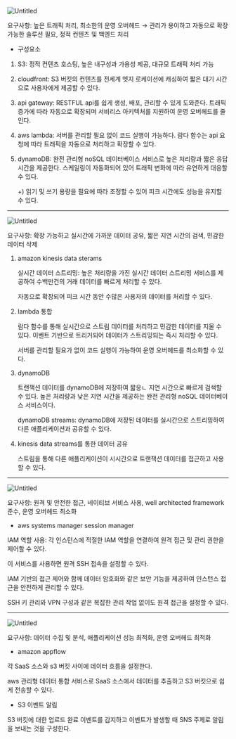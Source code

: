 ![Untitled](https://prod-files-secure.s3.us-west-2.amazonaws.com/0e50c9f9-d6b9-4369-b0d8-a40d14ac1451/86ad25fc-fdb1-4b99-bceb-6e655851b4f5/Untitled.png)

요구사항: 높은 트래픽 처리, 최소한의 운영 오버헤드 →  관리가 용이하고 자동으로 확장 가능한 솔루션 필요, 정적 컨텐츠 및 백엔드 처리

- 구성요소
1. S3: 정적 컨텐츠 호스팅, 높은 내구성과 가용성 제공, 대규모 트래픽 처리 가능
2. cloudfront: S3 버킷의 컨텐츠를 전세계 엣지 로케이션에 캐싱하여 짧은 대기 시간으로 사용자에게 제공할 수 있다.
3. api gateway: RESTFUL api를 쉽게 생성, 배포, 관리할 수 있게 도와준다. 트래픽 증가에 따라 자동으로 확장되며 서비리스 아키텍처를 지원하여 운영 오버헤드를 줄인다.
4. aws lambda: 서버를 관리할 필요 없이 코드 실행이 가능하다. 람다 함수는 api 요청에 따라 트래픽을 자동으로 처리하고 확장할 수 있다.
5. dynamoDB: 완전 관리형 noSQL 데이터베이스 서비스로 높은 처리량과 짧은 응답 시간을 제공한다. 스케일링이 자동화되어 있어 트래픽 변화에 따라 유연하게 대응할 수 있다.

   +) 읽기 및 쓰기 용량을 필요에 따라 조정할 수 있어 피크 시간에도 성능을 유지할 수 있다.


---

![Untitled](https://prod-files-secure.s3.us-west-2.amazonaws.com/0e50c9f9-d6b9-4369-b0d8-a40d14ac1451/10223e51-c427-4b8d-ba7d-e98628a0a147/Untitled.png)

요구사항: 확장 가능하고 실시간에 가까운 데이터 공유, 짧은 지연 시간의 검색, 민감한 데이터 삭제

1. amazon kinesis data sterams

   실시간 데이터 스트리밍: 높은 처리량을 가진 실시간 데이터 스트리밍 서비스를 제공하여 수백만건의 거래 데이터를 빠르게 처리할 수 있다.

   자동으로 확장되어 피크 시간 동안 수많은 사용자의 데이터를 처리할 수 있다.

2. lambda 통합

   람다 함수를 통해 실시간으로 스트림 데이터를 처리하고 민감한 데이터를 지울 수 있다. 이벤트 기반으로 트리거되어 데이터가 스트리밍되는 즉시 처리할 수 있다.

   서버를 관리할 필요가 없이 코드 실행이 가능하여 운영 오버헤드를 최소화할 수 있다.

3. dynamoDB

   트랜잭션 데이터를 dynamoDB에 저장하여 짧응ㄴ 지연 시간으로 빠르게 검색할 수 있다. 높은 처리량과 낮은 지연 시간을 제공하는 완전 관리형 noSQL 데이터베이스 서비스이다.

   dynamoDB streams: dynamoDB에 저장된 데이터를 실시간으로 스트리밍하여 다른 애플리케이션과 공유할 수 있다.

4. kinesis data streams를 통한 데이터 공유

   스트림을 통해 다른 애플리케이션이 시시간으로 트랜잭션 데이터를 접근하고 사용할 수 있다.


---

![Untitled](https://prod-files-secure.s3.us-west-2.amazonaws.com/0e50c9f9-d6b9-4369-b0d8-a40d14ac1451/46138296-6d19-4aa0-b7f9-869c23f44fed/Untitled.png)

요구사항: 원격 및 안전한 접근, 네이티브 서비스 사용, well architected framework 준수, 운영 오버헤드 최소화

- aws systems manager session manager

IAM 역할 사용: 각 인스턴스에 적절한 IAM 역할을 연결하여 원격 접근 및 관리 권한을 제어할 수 있다.

이 서비스를 사용하면 원격 SSH 접속을 설정할 수 있다.

IAM 기반의 접근 제어와 함께 데이터 암호화와 같은 보안 기능을 제공하여 인스턴스 접근을 안전하게 관리할 수 있다.

SSH 키 관리와 VPN 구성과 같은 복잡한 관리 작업 없이도 원격 접근을 설정할 수 있다.

---

![Untitled](https://prod-files-secure.s3.us-west-2.amazonaws.com/0e50c9f9-d6b9-4369-b0d8-a40d14ac1451/075ff140-36c2-4631-b835-fdbd7789959d/Untitled.png)

요구사항: 데이터 수집 및 분석, 애플리케이션 성능 최적화, 운영 오버헤드 최적화

- amazon appflow

각 SaaS 소스와 s3 버킷 사이에 데이터 흐름을 설정한다.

aws 관리형 데이터 통합 서비스로 SaaS 소스에서 데이터를 추출하고 S3 버킷으로 쉽게 전송할 수 있다.

- S3 이벤트 알림

S3 버킷에 대한 업르드 완료 이벤트를 감지하고 이벤트가 발생할 때 SNS 주제로 알림을 보내는 것을 구성한다.